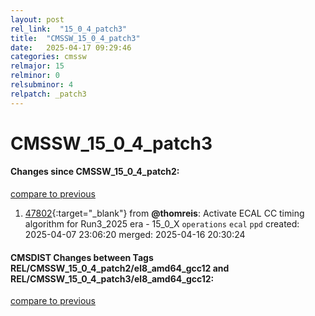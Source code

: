 ```yaml
---
layout: post
rel_link:  "15_0_4_patch3"
title:  "CMSSW_15_0_4_patch3"
date:   2025-04-17 09:29:46
categories: cmssw
relmajor: 15
relminor: 0
relsubminor: 4
relpatch: _patch3
---
```


# CMSSW_15_0_4_patch3
#### Changes since CMSSW_15_0_4_patch2:
[compare to previous](https://github.com/cms-sw/cmssw/compare/CMSSW_15_0_4_patch2...CMSSW_15_0_4_patch3)



1. [47802](http://github.com/cms-sw/cmssw/pull/47802){:target="_blank"}  from **@thomreis**: Activate ECAL CC timing algorithm for Run3_2025 era - 15_0_X `operations` `ecal` `ppd` created: 2025-04-07 23:06:20 merged: 2025-04-16 20:30:24

#### CMSDIST Changes between Tags REL/CMSSW_15_0_4_patch2/el8_amd64_gcc12 and REL/CMSSW_15_0_4_patch3/el8_amd64_gcc12:
[compare to previous](https://github.com/cms-sw/cmsdist/compare/REL/CMSSW_15_0_4_patch2/el8_amd64_gcc12...REL/CMSSW_15_0_4_patch3/el8_amd64_gcc12)



